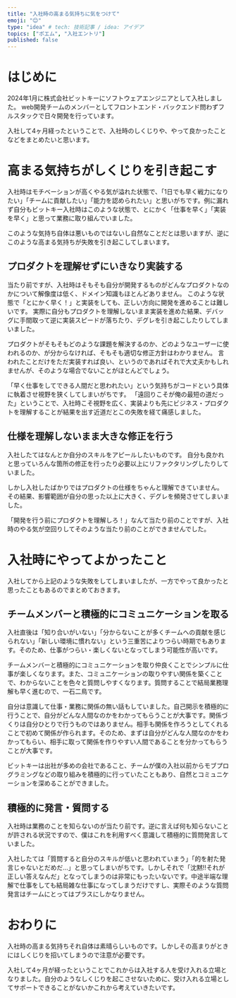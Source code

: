```yaml
---
title: "入社時の高まる気持ちに気をつけて"
emoji: "😊"
type: "idea" # tech: 技術記事 / idea: アイデア
topics: ["ポエム", "入社エントリ"]
published: false
---
```


# はじめに

2024年1月に株式会社ビットキーにソフトウェアエンジニアとして入社しました。
web開発チームのメンバーとしてフロントエンド・バックエンド問わずフルスタックで日々開発を行っています。

入社して4ヶ月経ったということで、入社時のしくじりや、やって良かったことなどをまとめたいと思います。

# 高まる気持ちがしくじりを引き起こす

入社時はモチベーションが高くやる気が溢れた状態で、「1日でも早く戦力になりたい」「チームに貢献したい」「能力を認められたい」と思いがちです。例に漏れず自分もビットキー入社時はこのような状態で、とにかく「仕事を早く」「実装を早く」と思って業務に取り組んでいました。

このような気持ち自体は悪いものではないし自然なことだとは思いますが、逆にこのような高まる気持ちが失敗を引き起こしてしまいます。

## プロダクトを理解せずにいきなり実装する

当たり前ですが、入社時はそもそも自分が開発するものがどんなプロダクトなのかについて解像度は低く、ドメイン知識もほとんどありません。
このような状態で「とにかく早く！」と実装をしても、正しい方向に開発を進めることは難しいです。
実際に自分もプロダクトを理解しないまま実装を進めた結果、デバッグに手間取って逆に実装スピードが落ちたり、デグレを引き起こしたりしてしまいました。

プロダクトがそもそもどのような課題を解決するのか、どのようなユーザーに使われるのか、が分からなければ、そもそも適切な修正方針はわかりません。
言われたことだけをただ実装すれば良い、というのであればそれで大丈夫かもしれませんが、そのような場合でないことがほとんどでしょう。

「早く仕事をしてできる人間だと思われたい」という気持ちがコードという具体に執着させ視野を狭くしてしまいがちです。
「遠回りこそが俺の最短の道だった」ということで、入社時こそ視野を広く、実装よりも先にビジネス・プロダクトを理解することが結果を出す近道だとこの失敗を経て痛感しました。

## 仕様を理解しないまま大きな修正を行う

入社したてはなんとか自分のスキルをアピールしたいものです。
自分も良かれと思っていろんな箇所の修正を行ったり必要以上にリファクタリングしたりしていました。

しかし入社したばかりではプロダクトの仕様をちゃんと理解できていません。
その結果、影響範囲が自分の思った以上に大きく、デグレを頻発させてしまいました。

「開発を行う前にプロダクトを理解しろ！」なんて当たり前のことですが、入社時のやる気が空回りしてそのような当たり前のことができませんでした。

# 入社時にやってよかったこと

入社してから上記のような失敗をしてしまいましたが、一方でやって良かったと思ったこともあるのでまとめておきます。

## チームメンバーと積極的にコミュニケーションを取る

入社直後は「知り合いがいない」「分からないことが多くチームへの貢献を感じられない」「新しい環境に慣れない」という三重苦によりつらい時期でもあります。そのため、仕事がつらい・楽しくないとなってしまう可能性が高いです。

チームメンバーと積極的にコミュニケーションを取り仲良くことでシンプルに仕事が楽しくなります。また、コミュニケーションの取りやすい関係を築くことで、わからないことを色々と質問しやすくなります。質問することで結局業務理解も早く進むので、一石二鳥です。

自分は意識して仕事・業務に関係の無い話もしていました。自己開示を積極的に行うことで、自分がどんな人間なのかをわかってもらうことが大事です。関係づくりは自分ひとりで行うものではありません。相手も関係を作ろうとしてくれることで初めて関係が作られます。そのため、まずは自分がどんな人間なのかをわかってもらい、相手に取って関係を作りやすい人間であることを分かってもらうことが大事です。

ビットキーは出社が多めの会社であること、チームが僕の入社以前からモブプログラミングなどの取り組みを積極的に行っていたこともあり、自然とコミュニケーションを深めることができました。

## 積極的に発言・質問する

入社時は業務のことを知らないのが当たり前です。逆に言えば何も知らないことが許される状況ですので、僕はこれを利用すべく意識して積極的に質問発言していました。

入社したては「質問すると自分のスキルが低いと思われていまう」「的を射た発言じゃないとだめだ...」と思ってしまいがちです。しかしそれで「沈黙!!それが正しい答えなんだ」となってしまうのは非常にもったいないです。中途半端な理解で仕事をしても結局雑な仕事になってしまうだけですし、実際そのような質問発言はチームにとってはプラスにしかなりません。

# おわりに

入社時の高まる気持ちそれ自体は素晴らしいものです。しかしその高まりがときにはしくじりを招いてしまうので注意が必要です。

入社して4ヶ月が経ったということでこれからは入社する人を受け入れる立場となりました。自分のようなしくじりを起こさせないために、受け入れる立場としてサポートできることがないかこれから考えていきたいです。
